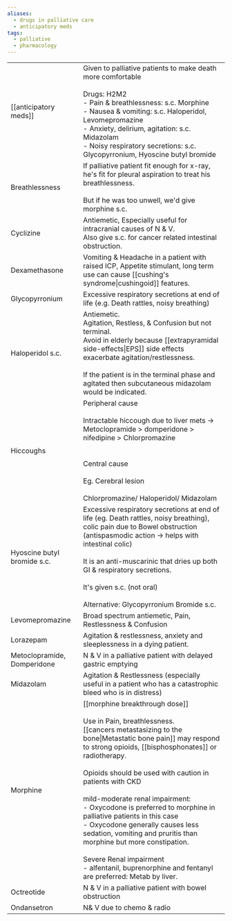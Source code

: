 ```yaml
---
aliases:
  - drugs in palliative care
  - anticipatory meds
tags:
  - palliative
  - pharmacology
---
```

|                             |                                                                                                                                                                                                                                                                                                                                                                                                                                                                                                                                                                                                                 |
| --------------------------- | --------------------------------------------------------------------------------------------------------------------------------------------------------------------------------------------------------------------------------------------------------------------------------------------------------------------------------------------------------------------------------------------------------------------------------------------------------------------------------------------------------------------------------------------------------------------------------------------------------------- |
| [[anticipatory meds]]       | Given to palliative patients to make death more comfortable<br><br>Drugs: H2M2 <br>- Pain & breathlessness: s.c. Morphine<br>- Nausea & vomiting: s.c. Haloperidol, Levomepromazine<br>- Anxiety, delirium, agitation: s.c. Midazolam<br>- Noisy respiratory secretions: s.c. Glycopyrronium, Hyoscine butyl bromide                                                                                                                                                                                                                                                                                            |
| Breathlessness              | If palliative patient fit enough for x-ray, he's fit for pleural aspiration to treat his breathlessness.<br><br>But if he was too unwell, we'd give morphine s.c.                                                                                                                                                                                                                                                                                                                                                                                                                                               |
| Cyclizine                   | Antiemetic, Especially useful for intracranial causes of N & V.  <br>Also give s.c. for cancer related intestinal obstruction.                                                                                                                                                                                                                                                                                                                                                                                                                                                                                  |
| Dexamethasone               | Vomiting & Headache in a patient with raised ICP, Appetite stimulant, long term use can cause [[cushing's syndrome\|cushingoid]] features.                                                                                                                                                                                                                                                                                                                                                                                                                                                                      |
| Glycopyrronium              | Excessive respiratory secretions at end of life (e.g. Death rattles, noisy breathing)                                                                                                                                                                                                                                                                                                                                                                                                                                                                                                                           |
| Haloperidol s.c.            | Antiemetic.<br>Agitation, Restless, & Confusion but not terminal. <br>Avoid in elderly because [[extrapyramidal side-effects\|EPS]] side effects exacerbate agitation/restlessness.<br><br>If the patient is in the terminal phase and agitated then subcutaneous midazolam would be indicated.                                                                                                                                                                                                                                                                                                                 |
| Hiccoughs                   | Peripheral cause<br><br>Intractable hiccough due to liver mets -> Metoclopramide > domperidone > nifedipine > Chlorpromazine  <br> <br><br>Central cause<br><br>Eg. Cerebral lesion<br><br>Chlorpromazine/ Haloperidol/ Midazolam                                                                                                                                                                                                                                                                                                                                                                               |
| Hyoscine butyl bromide s.c. | Excessive respiratory secretions at end of life (eg. Death rattles, noisy breathing), colic pain due to Bowel obstruction (antispasmodic action -> helps with intestinal colic)<br><br>It is an anti-muscarinic that dries up both GI & respiratory secretions.<br><br>It's given s.c. (not oral)<br><br>Alternative: Glycopyrronium Bromide s.c.                                                                                                                                                                                                                                                               |
| Levomepromazine             | Broad spectrum antiemetic, Pain, Restlessness & Confusion                                                                                                                                                                                                                                                                                                                                                                                                                                                                                                                                                       |
| Lorazepam                   | Agitation & restlessness, anxiety and sleeplessness in a dying patient.                                                                                                                                                                                                                                                                                                                                                                                                                                                                                                                                         |
| Metoclopramide, Domperidone | N & V in a palliative patient with delayed gastric emptying                                                                                                                                                                                                                                                                                                                                                                                                                                                                                                                                                     |
| Midazolam                   | Agitation & Restlessness (especially useful in a patient who has a catastrophic bleed who is in distress)                                                                                                                                                                                                                                                                                                                                                                                                                                                                                                       |
| Morphine                    | [[morphine breakthrough dose]]<br><br>Use in Pain, breathlessness.<br>[[cancers metastasizing to the bone\|Metastatic bone pain]] may respond to strong opioids, [[bisphosphonates]] or radiotherapy.  <br> <br>Opioids should be used with caution in patients with CKD<br><br>mild-moderate renal impairment:<br>- Oxycodone is preferred to morphine in palliative patients in this case<br>- Oxycodone generally causes less sedation, vomiting and pruritis than morphine but more constipation.<br><br>Severe Renal impairment<br>- alfentanil, buprenorphine and fentanyl are preferred: Metab by liver. |
| Octreotide                  | N & V in a palliative patient with bowel obstruction                                                                                                                                                                                                                                                                                                                                                                                                                                                                                                                                                            |
| Ondansetron                 | N& V due to chemo & radio                                                                                                                                                                                                                                                                                                                                                                                                                                                                                                                                                                                       |